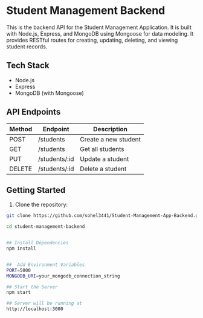# Student Management Backend

This is the backend API for the Student Management Application. It is built with Node.js, Express, and MongoDB using Mongoose for data modeling. It provides RESTful routes for creating, updating, deleting, and viewing student records.


## Tech Stack
- Node.js
- Express
- MongoDB (with Mongoose)


## API Endpoints

| Method | Endpoint           | Description            |
|--------|--------------------|------------------------|
| POST   | /students          | Create a new student   |
| GET    | /students          | Get all students       |
| PUT    | /students/:id      | Update a student       |
| DELETE | /students/:id      | Delete a student       |



## Getting Started

1. Clone the repository:

```bash
git clone https://github.com/sohel3441/Student-Management-App-Backend.git

cd student-management-backend


## Install Dependencies
npm install


##  Add Environment Variables
PORT=5000
MONGODB_URI=your_mongodb_connection_string

## Start the Server
npm start

## Server will be running at
http://localhost:3000
